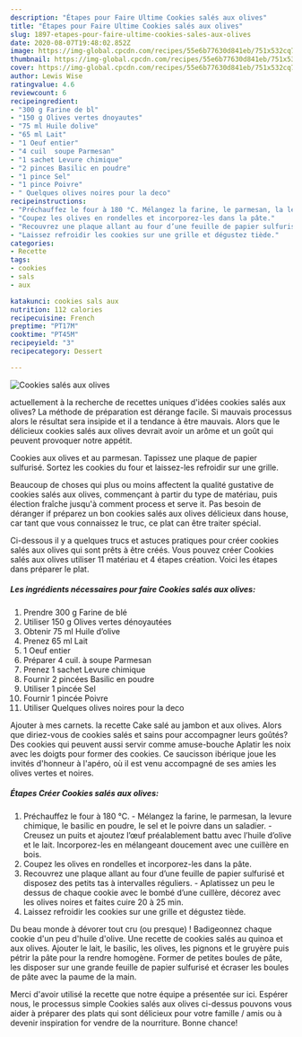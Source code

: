 ```yaml
---
description: "Étapes pour Faire Ultime Cookies salés aux olives"
title: "Étapes pour Faire Ultime Cookies salés aux olives"
slug: 1897-etapes-pour-faire-ultime-cookies-sales-aux-olives
date: 2020-08-07T19:48:02.852Z
image: https://img-global.cpcdn.com/recipes/55e6b77630d841eb/751x532cq70/cookies-sales-aux-olives-photo-principale-de-la-recette.jpg
thumbnail: https://img-global.cpcdn.com/recipes/55e6b77630d841eb/751x532cq70/cookies-sales-aux-olives-photo-principale-de-la-recette.jpg
cover: https://img-global.cpcdn.com/recipes/55e6b77630d841eb/751x532cq70/cookies-sales-aux-olives-photo-principale-de-la-recette.jpg
author: Lewis Wise
ratingvalue: 4.6
reviewcount: 6
recipeingredient:
- "300 g Farine de bl"
- "150 g Olives vertes dnoyautes"
- "75 ml Huile dolive"
- "65 ml Lait"
- "1 Oeuf entier"
- "4 cuil  soupe Parmesan"
- "1 sachet Levure chimique"
- "2 pinces Basilic en poudre"
- "1 pince Sel"
- "1 pince Poivre"
- " Quelques olives noires pour la deco"
recipeinstructions:
- "Préchauffez le four à 180 °C. Mélangez la farine, le parmesan, la levure chimique, le basilic en poudre, le sel et le poivre dans un saladier. Creusez un puits et ajoutez l’œuf préalablement battu avec l’huile d’olive et le lait. Incorporez-les en mélangeant doucement avec une cuillère en bois."
- "Coupez les olives en rondelles et incorporez-les dans la pâte."
- "Recouvrez une plaque allant au four d’une feuille de papier sulfurisé et disposez des petits tas à intervalles réguliers. Aplatissez un peu le dessus de chaque cookie avec le bombé d’une cuillère, décorez avec les olives noires et faites cuire 20 à 25 min."
- "Laissez refroidir les cookies sur une grille et dégustez tiède."
categories:
- Recette
tags:
- cookies
- sals
- aux

katakunci: cookies sals aux 
nutrition: 112 calories
recipecuisine: French
preptime: "PT17M"
cooktime: "PT45M"
recipeyield: "3"
recipecategory: Dessert

---
```



![Cookies salés aux olives](https://img-global.cpcdn.com/recipes/55e6b77630d841eb/751x532cq70/cookies-sales-aux-olives-photo-principale-de-la-recette.jpg)

actuellement à la recherche de recettes uniques d'idées cookies salés aux olives? La méthode de préparation est dérange facile. Si mauvais processus alors le résultat sera insipide et il a tendance à être mauvais. Alors que le délicieux cookies salés aux olives devrait avoir un arôme et un goût qui peuvent provoquer notre appétit.

Cookies aux olives et au parmesan. Tapissez une plaque de papier sulfurisé. Sortez les cookies du four et laissez-les refroidir sur une grille.

Beaucoup de choses qui plus ou moins affectent la qualité gustative de cookies salés aux olives, commençant à partir du type de matériau, puis élection fraîche jusqu'à comment process et serve it. Pas besoin de déranger if préparez un bon cookies salés aux olives délicieux dans house, car tant que vous connaissez le truc, ce plat can être traiter spécial.


Ci-dessous il y a quelques trucs et astuces pratiques pour créer cookies salés aux olives qui sont prêts à être créés. Vous pouvez créer Cookies salés aux olives utiliser 11 matériau et 4 étapes création. Voici les étapes dans préparer le plat.

<!--inarticleads1-->

##### Les ingrédients nécessaires pour faire Cookies salés aux olives:

1. Prendre 300 g Farine de blé
1. Utiliser 150 g Olives vertes dénoyautées
1. Obtenir 75 ml Huile d’olive
1. Prenez 65 ml Lait
1.  1 Oeuf entier
1. Préparer 4 cuil. à soupe Parmesan
1. Prenez 1 sachet Levure chimique
1. Fournir 2 pincées Basilic en poudre
1. Utiliser 1 pincée Sel
1. Fournir 1 pincée Poivre
1. Utiliser  Quelques olives noires pour la deco


Ajouter à mes carnets. la recette Cake salé au jambon et aux olives. Alors que diriez-vous de cookies salés et sains pour accompagner leurs goûtés? Des cookies qui peuvent aussi servir comme amuse-bouche Aplatir les noix avec les doigts pour former des cookies. Ce saucisson ibérique joue les invités d&#39;honneur à l&#39;apéro, où il est venu accompagné de ses amies les olives vertes et noires. 

<!--inarticleads2-->

##### Étapes Créer Cookies salés aux olives:

1. Préchauffez le four à 180 °C. - Mélangez la farine, le parmesan, la levure chimique, le basilic en poudre, le sel et le poivre dans un saladier. - Creusez un puits et ajoutez l’œuf préalablement battu avec l’huile d’olive et le lait. Incorporez-les en mélangeant doucement avec une cuillère en bois.
1. Coupez les olives en rondelles et incorporez-les dans la pâte.
1. Recouvrez une plaque allant au four d’une feuille de papier sulfurisé et disposez des petits tas à intervalles réguliers. - Aplatissez un peu le dessus de chaque cookie avec le bombé d’une cuillère, décorez avec les olives noires et faites cuire 20 à 25 min.
1. Laissez refroidir les cookies sur une grille et dégustez tiède.


Du beau monde à dévorer tout cru (ou presque) ! Badigeonnez chaque cookie d&#39;un peu d&#39;huile d&#39;olive. Une recette de cookies salés au quinoa et aux olives. Ajouter le lait, le basilic, les olives, les pignons et le gruyère puis pétrir la pâte pour la rendre homogène. Former de petites boules de pâte, les disposer sur une grande feuille de papier sulfurisé et écraser les boules de pâte avec la paume de la main. 


Merci d'avoir utilisé la recette que notre équipe a présentée sur ici. Espérer nous, le processus simple Cookies salés aux olives ci-dessus pouvons vous aider à préparer des plats qui sont délicieux pour votre famille / amis ou à devenir inspiration for vendre de la nourriture. Bonne chance!
